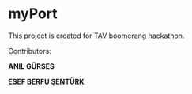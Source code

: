 # myPort

This project is created for TAV boomerang hackathon.


Contributors:

**ANIL GÜRSES**

**ESEF BERFU ŞENTÜRK**
